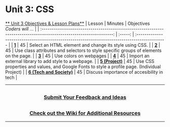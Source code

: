 # Unit 3: CSS
[** Unit 3 Objectives & Lesson Plans**](https://docs.google.com/document/d/1QxLQKtRGSi_nCDzWWQjzxWjIhBqJhCJdCgXXOc1qooo/edit)
|                                                     Lesson                                                        | Minutes | Objectives <br> _Coders will ..._                                                             |
| :-----------------------------------------------------------------------------------------------------------------: | :-----: | :-------------------------------------------------------------------------------------------- |
|    [**1**](https://docs.google.com/presentation/d/1AQYT7V1qucYQShHNgrZ1SuQmT00Nv2Q6ebAOgwffAoQ/edit?usp=sharing)    |   45    | Select an HTML element and change its style using CSS.                                        |
|    [**2**](https://docs.google.com/presentation/d/1n_-lmBLXojvLn73ZSEgsW3KAqLwrImGiszJSJwVC9I8/edit?usp=sharing)    |   45    | Use class attributes and selectors to style specific groups of elements on the page.          |
|    [**3**](https://docs.google.com/presentation/d/1KwqQtcIb4XThuByxVVMOu3aVM-TsQLsnPHZn4kxJi20/edit?usp=sharing)    |   45    | Use colors on webpages                                                     |
| [**4**](https://docs.google.com/presentation/d/1qCzqWqG7KeO4Z73zxn-oH34xnKNu21Ux4epaQg7UZlY/edit?usp=sharing)   |   45    | Import an external library to add style to a webpage.                                         |
| [**5 (Project)**](https://docs.google.com/presentation/d/1bhisX_vUe_4aYFjihW7OdUDcJVLeQwebyvRv31UHxFE/edit?usp=sharing) |  45   | Use CSS properties and values, and Google Fonts to style a profile page. (Individual Project) |
| [**6 (Tech and Society)**](https://docs.google.com/presentation/d/18AJuN5dR28YaPu2WQAGpI7GJNFspAaLi_j5tofgwx_E/edit?usp=sharing)   |   45    | Discuss importance of accesibility in tech                                     |



---
## <h3 align="center"><a href="https://docs.google.com/forms/d/e/1FAIpQLSc4oUNSthmU63TqlzUOOWd3buX3tGVIPRNDm0tsLB_nOONRLQ/viewform">Submit Your Feedback and Ideas</a></h3>

## <h3 align="center"><a href="https://github.com/itscodenation/curriculum-21-22/wiki">Check out the Wiki for Additional Resources</a></h3>

---
